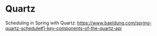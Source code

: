 # Quartz

Scheduling in Spring with Quartz:
https://www.baeldung.com/spring-quartz-schedule#1-key-components-of-the-quartz-api
